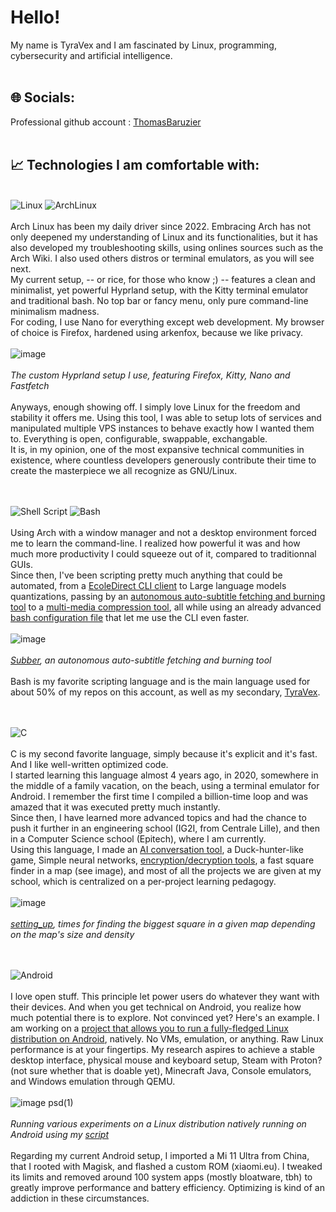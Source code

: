 # Hello!
My name is TyraVex and I am fascinated by Linux, programming, cybersecurity and artificial intelligence.</br></br>

## 🌐 Socials:
Professional github account : [ThomasBaruzier](https://github.com/ThomasBaruzier)</br></br>


## 📈 Technologies I am comfortable with:

</br>![Linux](https://img.shields.io/badge/Linux-FCC624?style=for-the-badge&logo=linux&logoColor=black) ![ArchLinux](https://img.shields.io/badge/arch%20linux-%231793D1.svg?&style=for-the-badge&logo=arch%20linux&logoColor=white)</br></br>
Arch Linux has been my daily driver since 2022. Embracing Arch has not only deepened my understanding of Linux and its functionalities, but it has also developed my troubleshooting skills, using onlines sources such as the Arch Wiki. I also used others distros or terminal emulators, as you will see next.</br>
My current setup, -- or rice, for those who know ;) -- features a clean and minimalist, yet powerful Hyprland setup, with the Kitty terminal emulator and traditional bash. No top bar or fancy menu, only pure command-line minimalism madness.</br>
For coding, I use Nano for everything except web development. My browser of choice is Firefox, hardened using arkenfox, because we like privacy.</br></br>
![image](https://github.com/ThomasBaruzier/ThomasBaruzier/assets/119688458/4e811e7c-daad-4b5e-b3ce-5086f2ec0642)</br></br>*The custom Hyprland setup I use, featuring Firefox, Kitty, Nano and Fastfetch*</br></br>
Anyways, enough showing off. I simply love Linux for the freedom and stability it offers me. Using this tool, I was able to setup lots of services and manipulated multiple VPS instances to behave exactly how I wanted them to. Everything is open, configurable, swappable, exchangable.</br>
It is, in my opinion, one of the most expansive technical communities in existence, where countless developers generously contribute their time to create the masterpiece we all recognize as GNU/Linux.</br></br></br>


![Shell Script](https://img.shields.io/badge/shell_script-%23121011.svg?style=for-the-badge&logo=gnu-bash&logoColor=white) ![Bash](https://img.shields.io/badge/gnu%20bash-%234EAA25.svg?&style=for-the-badge&logo=gnu%20bash&logoColor=white)</br></br>
Using Arch with a window manager and not a desktop environment forced me to learn the command-line. I realized how powerful it was and how much more productivity I could squeeze out of it, compared to traditionnal GUIs.</br>
Since then, I've been scripting pretty much anything that could be automated, from a [EcoleDirect CLI client](https://github.com/TyraVex/ecole-directe-cli-client) to Large language models quantizations, passing by an [autonomous auto-subtitle fetching and burning tool](https://github.com/ThomasBaruzier/subber) to a [multi-media compression tool](https://github.com/ThomasBaruzier/pressor), all while using an already advanced [bash configuration file](https://github.com/ThomasBaruzier/bashrc/blob/main/.bashrc) that let me use the CLI even faster.</br></br>
![image](https://github.com/ThomasBaruzier/ThomasBaruzier/assets/119688458/44bbdcf9-1ca2-4486-aa26-5fe7b58fbf46)</br></br>
*[Subber](https://github.com/ThomasBaruzier/subber), an autonomous auto-subtitle fetching and burning tool*</br></br>
Bash is my favorite scripting language and is the main language used for about 50% of my repos on this account, as well as my secondary, [TyraVex](https://github.com/tyravex).</br></br></br>


![C](https://img.shields.io/badge/c-%2300599C.svg?style=for-the-badge&logo=c&logoColor=white)</br></br>
C is my second favorite language, simply because it's explicit and it's fast. And I like well-written optimized code.</br>
I started learning this language almost 4 years ago, in 2020, somewhere in the middle of a family vacation, on the beach, using a terminal emulator for Android. I remember the first time I compiled a billion-time loop and was amazed that it was executed pretty much instantly.</br>
Since then, I have learned more advanced topics and had the chance to push it further in an engineering school (IG2I, from Centrale Lille), and then in a Computer Science school (Epitech), where I am currently.</br>
Using this language, I made an [AI conversation tool](https://github.com/ThomasBaruzier/llama.cpp-helper), a Duck-hunter-like game, Simple neural networks, [encryption/decryption tools](https://github.com/ThomasBaruzier/encryption), a fast square finder in a map (see image), and most of all the projects we are given at my school, which is centralized on a per-project learning pedagogy.</br></br>
![image](https://github.com/ThomasBaruzier/ThomasBaruzier/assets/119688458/265e3c74-be18-433e-a66a-bb34a7b57d61)</br></br>
*[setting_up](https://github.com/ThomasBaruzier/setting_up), times for finding the biggest square in a given map depending on the map's size and density*</br></br></br>


![Android](https://img.shields.io/badge/android-%2320232a.svg?style=for-the-badge&logo=android&logoColor=%a4c639)</br></br>
I love open stuff. This principle let power users do whatever they want with their devices. And when you get technical on Android, you realize how much potential there is to explore.
Not convinced yet? Here's an example. I am working on a [project that allows you to run a fully-fledged Linux distribution on Android](https://github.com/ThomasBaruzier/android-chroot), natively. No VMs, emulation, or anything. Raw Linux performance is at your fingertips. My research aspires to achieve a stable desktop interface, physical mouse and keyboard setup, Steam with Proton? (not sure whether that is doable yet), Minecraft Java, Console emulators, and Windows emulation through QEMU.</br></br>
![image psd(1)](https://github.com/ThomasBaruzier/ThomasBaruzier/assets/119688458/3bb58d56-4e02-497d-9a8f-c3b58cb54615)</br></br>*Running various experiments on a Linux distribution natively running on Android using my [script](https://github.com/ThomasBaruzier/android-chroot)*</br></br>
Regarding my current Android setup, I imported a Mi 11 Ultra from China, that I rooted with Magisk, and flashed a custom ROM (xiaomi.eu). I tweaked its limits and removed around 100 system apps (mostly bloatware, tbh) to greatly improve performance and battery efficiency. Optimizing is kind of an addiction in these circumstances.</br></br>

<!---
## I haven't finished writing this README. You can always checkout my repositories or my [resume](https://3z.ee/cv) if you are curious :)
## I haven't finished this README, the following sections are not representative of my actual skills. To check that out, I invite you to read my [resume](https://3z.ee/cv).

## 🫡 Technlologies I am an amateur with:
![Oracle](https://img.shields.io/badge/Oracle-F80000?style=for-the-badge&logo=oracle&logoColor=white) ![AWS](https://img.shields.io/badge/AWS-%23FF9900.svg?style=for-the-badge&logo=amazon-aws&logoColor=white) ![Alibaba-Cloud](https://img.shields.io/badge/alibaba%20cloud-%23FF6A00.svg?&style=for-the-badge&logo=alibaba%20cloud&logoColor=white) ![GCP](https://img.shields.io/badge/google%20cloud-%234285F4.svg?&style=for-the-badge&logo=google%20cloud&logoColor=white") ![Microsoft-Azure](https://img.shields.io/badge/microsoft%20azure-%230089D6.svg?&style=for-the-badge&logo=microsoft%20azure&logoColor=white) ![GIT](https://img.shields.io/badge/git-%23F05032.svg?&style=for-the-badge&logo=git&logoColor=white) ![Nginx](https://img.shields.io/badge/nginx-%23009639.svg?style=for-the-badge&logo=nginx&logoColor=white) ![Docker](https://img.shields.io/badge/docker-%230db7ed.svg?style=for-the-badge&logo=docker&logoColor=white) ![Python](https://img.shields.io/badge/python-3670A0?style=for-the-badge&logo=python&logoColor=ffdd54) ![Adobe Photoshop](https://img.shields.io/badge/adobephotoshop-%2331A8FF.svg?style=for-the-badge&logo=adobephotoshop&logoColor=white) ![Adobe Premiere Pro](https://img.shields.io/badge/Adobe%20Premiere%20Pro-9999FF.svg?style=for-the-badge&logo=Adobe%20Premiere%20Pro&logoColor=white) ![Arduino](https://img.shields.io/badge/-Arduino-00979D?style=for-the-badge&logo=Arduino&logoColor=white) ![Raspberry Pi](https://img.shields.io/badge/-RaspberryPi-C51A4A?style=for-the-badge&logo=Raspberry-Pi) ![Windows](https://img.shields.io/badge/Windows-0078D6?style=for-the-badge&logo=windows&logoColor=white) ![Ubuntu](https://img.shields.io/badge/ubuntu-%23E95420.svg?&style=for-the-badge&logo=ubuntu&logoColor=white) ![Debian](https://img.shields.io/badge/debian-%23A81D33.svg?&style=for-the-badge&logo=debian&logoColor=white) ![Kali](https://img.shields.io/badge/kali%20linux-%23557C94.svg?&style=for-the-badge&logo=kali%20linux&logoColor=white) ![ZorinOS](https://img.shields.io/badge/zorin-%230CC1F3.svg?&style=for-the-badge&logo=zorin&logoColor=white) ![Alpine](https://img.shields.io/badge/alpine%20linux-%230D597F.svg?&style=for-the-badge&logo=alpine%20linux&logoColor=white) ![MIUI-Modding](https://img.shields.io/badge/xiaomi-%23FA6709.svg?&style=for-the-badge&logo=xiaomi&logoColor=white) ![GNU](https://img.shields.io/badge/gnu-%23A42E2B.svg?&style=for-the-badge&logo=gnu&logoColor=white) ![QEMU](https://img.shields.io/badge/qemu-%23FF6600.svg?&style=for-the-badge&logo=qemu&logoColor=white) ![X](https://img.shields.io/badge/x.org-%23F28834.svg?&style=for-the-badge&logo=x.org&logoColor=white) ![Tor](https://img.shields.io/badge/tor%20browser-%237D4698.svg?&style=for-the-badge&logo=tor%20browser&logoColor=white) ![Firefox](https://img.shields.io/badge/firefox%20browser-%23FF7139.svg?&style=for-the-badge&logo=firefox%20browser&logoColor=white) ![OpenVPN](https://img.shields.io/badge/openvpn-%23EA7E20.svg?&style=for-the-badge&logo=openvpn&logoColor=white) ![Minecraft-Development](https://img.shields.io/badge/minecraft-%2362B47A.svg?&style=for-the-badge&logo=minecraft&logoColor=white) ![StackOverflow](https://img.shields.io/badge/stack%20overflow-%23FE7A16.svg?&style=for-the-badge&logo=stack%20overflow&logoColor=white) ![Nvidia](https://img.shields.io/badge/nvidia-%2376B900.svg?&style=for-the-badge&logo=nvidia&logoColor=white) ![CSFML](https://img.shields.io/badge/sfml-%238CC445.svg?&style=for-the-badge&logo=sfml&logoColor=black) ![Magisk](https://img.shields.io/badge/magisk-%2300AF9C.svg?&style=for-the-badge&logo=magisk&logoColor=white) ![LineageOS](https://img.shields.io/badge/lineageos-%23167C80.svg?&style=for-the-badge&logo=lineageos&logoColor=white) ![Jellyfin](https://img.shields.io/badge/jellyfin-%2300A4DC.svg?&style=for-the-badge&logo=jellyfin&logoColor=white) ![Curl](https://img.shields.io/badge/curl-%23073551.svg?&style=for-the-badge&logo=curl&logoColor=white) ![VS-Code](https://img.shields.io/badge/visual%20studio%20code-%23007ACC.svg?&style=for-the-badge&logo=visual%20studio%20code&logoColor=white) ![F-Droid](https://img.shields.io/badge/f--droid-%231976D2.svg?&style=for-the-badge&logo=f-droid&logoColor=white) ![Stack-Exchange](https://img.shields.io/badge/stack%20exchange-%231E5397.svg?&style=for-the-badge&logo=stack%20exchange&logoColor=white) ![Nano](https://img.shields.io/badge/nano-%234A90E2.svg?&style=for-the-badge&logo=nano&logoColor=white) ![Scratch](https://img.shields.io/badge/scratch-%234D97FF.svg?&style=for-the-badge&logo=scratch&logoColor=white) ![Fedora](https://img.shields.io/badge/fedora-%23294172.svg?&style=for-the-badge&logo=fedora&logoColor=white) ![Proton](https://img.shields.io/badge/protonmail-%238B89CC.svg?&style=for-the-badge&logo=protonmail&logoColor=white) ![TailsOS](https://img.shields.io/badge/tails-%2356347C.svg?&style=for-the-badge&logo=tails&logoColor=white) ![WII](https://img.shields.io/badge/wii-%238B8B8B.svg?&style=for-the-badge&logo=wii&logoColor=white)

## 🤏 Technlologies I am a beginner with:
![HTML5](https://img.shields.io/badge/html5-%23E34F26.svg?style=for-the-badge&logo=html5&logoColor=white) ![CSS3](https://img.shields.io/badge/css3-%231572B6.svg?style=for-the-badge&logo=css3&logoColor=white) ![JavaScript](https://img.shields.io/badge/javascript-%23323330.svg?style=for-the-badge&logo=javascript&logoColor=%23F7DF1E) ![C#](https://img.shields.io/badge/c%20sharp-%23239120.svg?&style=for-the-badge&logo=c%20sharp&logoColor=white) ![Anaconda](https://img.shields.io/badge/Anaconda-%2344A833.svg?style=for-the-badge&logo=anaconda&logoColor=white) ![Flask](https://img.shields.io/badge/flask-%23000.svg?style=for-the-badge&logo=flask&logoColor=white) ![NPM](https://img.shields.io/badge/NPM-%23000000.svg?style=for-the-badge&logo=npm&logoColor=white) ![NodeJS](https://img.shields.io/badge/node.js-6DA55F?style=for-the-badge&logo=node.js&logoColor=white) ![Threejs](https://img.shields.io/badge/threejs-black?style=for-the-badge&logo=three.js&logoColor=white) ![Vue.js](https://img.shields.io/badge/vuejs-%2335495e.svg?style=for-the-badge&logo=vuedotjs&logoColor=%234FC08D) ![Apache](https://img.shields.io/badge/apache-%23D42029.svg?style=for-the-badge&logo=apache&logoColor=white) ![MariaDB](https://img.shields.io/badge/MariaDB-003545?style=for-the-badge&logo=mariadb&logoColor=white) ![MySQL](https://img.shields.io/badge/mysql-%2300f.svg?style=for-the-badge&logo=mysql&logoColor=white) ![Postgres](https://img.shields.io/badge/postgres-%23316192.svg?style=for-the-badge&logo=postgresql&logoColor=white) ![SQLite](https://img.shields.io/badge/sqlite-%2307405e.svg?style=for-the-badge&logo=sqlite&logoColor=white) ![Blender](https://img.shields.io/badge/blender-%23F5792A.svg?style=for-the-badge&logo=blender&logoColor=white) ![Canva](https://img.shields.io/badge/Canva-%2300C4CC.svg?style=for-the-badge&logo=Canva&logoColor=white) ![Gimp Gnu Image Manipulation Program](https://img.shields.io/badge/Gimp-657D8B?style=for-the-badge&logo=gimp&logoColor=FFFFFF) ![Inkscape](https://img.shields.io/badge/Inkscape-e0e0e0?style=for-the-badge&logo=inkscape&logoColor=080A13) ![PyTorch](https://img.shields.io/badge/PyTorch-%23EE4C2C.svg?style=for-the-badge&logo=PyTorch&logoColor=white) ![TensorFlow](https://img.shields.io/badge/TensorFlow-%23FF6F00.svg?style=for-the-badge&logo=TensorFlow&logoColor=white) ![Gradle](https://img.shields.io/badge/Gradle-02303A.svg?style=for-the-badge&logo=Gradle&logoColor=white) ![FileZilla](https://img.shields.io/badge/filezilla-%23BF0000.svg?&style=for-the-badge&logo=filezilla&logoColor=white) ![SSL](https://img.shields.io/badge/openssl-%23721412.svg?&style=for-the-badge&logo=openssl&logoColor=white) ![Bitcoin](https://img.shields.io/badge/bitcoin-%23F7931A.svg?&style=for-the-badge&logo=bitcoin&logoColor=black) ![Monero](https://img.shields.io/badge/monero-%23FF6600.svg?&style=for-the-badge&logo=monero&logoColor=white) ![Cloudflare](https://img.shields.io/badge/cloudflare-%23F38020.svg?&style=for-the-badge&logo=cloudflare&logoColor=white) ![Ebay-Scraping](https://img.shields.io/badge/ebay-%23E53238.svg?&style=for-the-badge&logo=ebay&logoColor=white) ![Dogecoin](https://img.shields.io/badge/dogecoin-%23C2A633.svg?&style=for-the-badge&logo=dogecoin&logoColor=black) ![Youtube-Scraping](https://img.shields.io/badge/youtube-%23FF0000.svg?&style=for-the-badge&logo=youtube&logoColor=white) ![Instagram-Scraping](https://img.shields.io/badge/instagram-%23E4405F.svg?&style=for-the-badge&logo=instagram&logoColor=white) ![XDA](https://img.shields.io/badge/xda%20developers-%23EA7100.svg?&style=for-the-badge&logo=xda%20developers&logoColor=white) ![Gitlab](https://img.shields.io/badge/gitlab-%23FCA121.svg?&style=for-the-badge&logo=gitlab&logoColor=black) ![IMDB](https://img.shields.io/badge/imdb-%23E6B91E.svg?&style=for-the-badge&logo=imdb&logoColor=black) ![Vim](https://img.shields.io/badge/vim-%23019733.svg?&style=for-the-badge&logo=vim&logoColor=white) ![DigitalOcean](https://img.shields.io/badge/digitalocean-%230080FF.svg?&style=for-the-badge&logo=digitalocean&logoColor=white) ![Neovim](https://img.shields.io/badge/neovim-%2357A143.svg?&style=for-the-badge&logo=neovim&logoColor=white) ![Tmux](https://img.shields.io/badge/tmux-%231BB91F.svg?&style=for-the-badge&logo=tmux&logoColor=white) ![Spotify](https://img.shields.io/badge/spotify-%231ED760.svg?&style=for-the-badge&logo=spotify&logoColor=white) ![OVH](https://img.shields.io/badge/ovh-%23123F6D.svg?&style=for-the-badge&logo=ovh&logoColor=white) ![Notepad](https://img.shields.io/badge/notepad%2B%2B-%2390E59A.svg?&style=for-the-badge&logo=notepad%2B%2B&logoColor=black) ![GO](https://img.shields.io/badge/go-%2300ADD8.svg?&style=for-the-badge&logo=go&logoColor=white) ![SU](https://img.shields.io/badge/super%20user-%2338A1CE.svg?&style=for-the-badge&logo=super%20user&logoColor=white) ![CMake](https://img.shields.io/badge/cmake-%23064F8C.svg?&style=for-the-badge&logo=cmake&logoColor=white) ![Pypi](https://img.shields.io/badge/pypi-%233775A9.svg?&style=for-the-badge&logo=pypi&logoColor=white) ![Chocolatey](https://img.shields.io/badge/chocolatey-%2380B5E3.svg?&style=for-the-badge&logo=chocolatey&logoColor=black) ![Deepin](https://img.shields.io/badge/deepin-%23007CFF.svg?&style=for-the-badge&logo=deepin&logoColor=white) ![XFCE](https://img.shields.io/badge/xfce-%232284F2.svg?&style=for-the-badge&logo=xfce&logoColor=white) ![Gnome](https://img.shields.io/badge/gnome-%234A86CF.svg?&style=for-the-badge&logo=gnome&logoColor=white) ![Prezi](https://img.shields.io/badge/prezi-%233181FF.svg?&style=for-the-badge&logo=prezi&logoColor=white) ![PowerShell](https://img.shields.io/badge/powershell-%235391FE.svg?&style=for-the-badge&logo=powershell&logoColor=white) ![Discord](https://img.shields.io/badge/discord-%237289DA.svg?&style=for-the-badge&logo=discord&logoColor=white) ![OpenCV](https://img.shields.io/badge/opencv-%235C3EE8.svg?&style=for-the-badge&logo=opencv&logoColor=white) ![OpenAI](https://img.shields.io/badge/openai-%23412991.svg?&style=for-the-badge&logo=openai&logoColor=white) ![JPEG](https://img.shields.io/badge/jpeg-%238A8A8A.svg?&style=for-the-badge&logo=jpeg&logoColor=white) ![Windows-Terminal](https://img.shields.io/badge/windows%20terminal-%234D4D4D.svg?&style=for-the-badge&logo=windows%20terminal&logoColor=white) ![AutoHotKey](https://img.shields.io/badge/autohotkey-%23334455.svg?&style=for-the-badge&logo=autohotkey&logoColor=white) ![ETH](https://img.shields.io/badge/ethereum-%233C3C3D.svg?&style=for-the-badge&logo=ethereum&logoColor=white) ![TryHackMe](https://img.shields.io/badge/tryhackme-%23212C42.svg?&style=for-the-badge&logo=tryhackme&logoColor=white) ![OBS](https://img.shields.io/badge/obs%20studio-%23302E31.svg?&style=for-the-badge&logo=obs%20studio&logoColor=white) ![LLVM](https://img.shields.io/badge/llvm-%23262D3A.svg?&style=for-the-badge&logo=llvm&logoColor=white) ![NGROK](https://img.shields.io/badge/ngrok-%231F1E37.svg?&style=for-the-badge&logo=ngrok&logoColor=white) ![Github](https://img.shields.io/badge/github-%23181717.svg?&style=for-the-badge&logo=github&logoColor=white) ![Tidal](https://img.shields.io/badge/tidal-%23000000.svg?&style=for-the-badge&logo=tidal&logoColor=white) ![SocketIO](https://img.shields.io/badge/socket.io-%23010101.svg?&style=for-the-badge&logo=socket.io&logoColor=white) ![JetBrains](https://img.shields.io/badge/jetbrains-%23000000.svg?&style=for-the-badge&logo=jetbrains&logoColor=white)
-->

